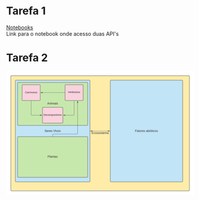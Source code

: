 # Tarefa 1
[Notebooks](#Noteboks) \
Link para o notebook onde acesso duas API's

# Tarefa 2
![GitHUB Logo](https://github.com/heigon77/MC536_heigon/blob/master/Lab01/Imagens/Engenharia_Reversa.png)
